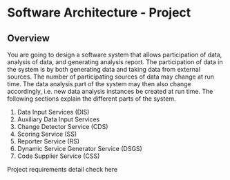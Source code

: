 # Software Architecture - Project
## Overview
You are going to design a software system that allows participation of data, analysis of data, and 
generating analysis report. The participation of data in the system is by both generating data and 
taking data from external sources. The number of participating sources of data may change at run 
time. The data analysis part of the system may then also change accordingly, i.e. new data analysis 
instances be created at run time. 
The following sections explain the different parts of the system.
1. Data Input Services (DIS)
2. Auxiliary Data Input Services
3. Change Detector Service (CDS)
4. Scoring Service (SS)
5. Reporter Service (RS)
6. Dynamic Service Generator Service (DSGS)
7. Code Supplier Service (CSS)

Project requirements detail check here
